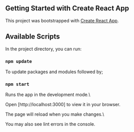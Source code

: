 ## Getting Started with Create React App

This project was bootstrapped with [Create React App](https://github.com/facebook/create-react-app).

## Available Scripts

In the project directory, you can run:

### `npm update`

To update packages and modules followed by;

### `npm start`

Runs the app in the development mode.\

Open [http://localhost:3000] to view it in your browser.

The page will reload when you make changes.\

You may also see lint errors in the console.
